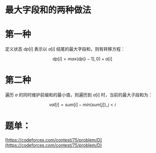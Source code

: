 # 最大字段和的两种做法
# 第一种

定义状态 $dp[i]$ 表示以 $a[i]$ 结尾的最大字段和，则有转移方程：

$$
dp[i] = max(dp[i - 1], 0) + a[i]
$$

# 第二种

遍历 $a$ 的同时维护前缀和的最小值，则遍历到 $a[i]$ 时，当前的最大子段和为：

$$
val[i] = sum[i] - min(sum[j]), j < i
$$

# 题单：

[https://codeforces.com/contest/75/problem/D](https://codeforces.com/contest/75/problem/D)